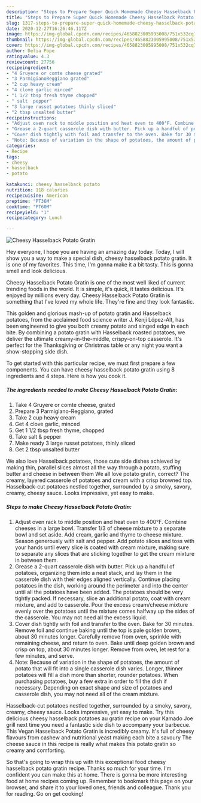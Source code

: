 ```yaml
---
description: "Steps to Prepare Super Quick Homemade Cheesy Hasselback Potato Gratin"
title: "Steps to Prepare Super Quick Homemade Cheesy Hasselback Potato Gratin"
slug: 1317-steps-to-prepare-super-quick-homemade-cheesy-hasselback-potato-gratin
date: 2020-12-27T16:26:46.117Z
image: https://img-global.cpcdn.com/recipes/4658823005995008/751x532cq70/cheesy-hasselback-potato-gratin-recipe-main-photo.jpg
thumbnail: https://img-global.cpcdn.com/recipes/4658823005995008/751x532cq70/cheesy-hasselback-potato-gratin-recipe-main-photo.jpg
cover: https://img-global.cpcdn.com/recipes/4658823005995008/751x532cq70/cheesy-hasselback-potato-gratin-recipe-main-photo.jpg
author: Delia Pope
ratingvalue: 4.3
reviewcount: 27756
recipeingredient:
- "4 Gruyere or comte cheese grated"
- "3 ParmigianoReggiano grated"
- "2 cup heavy cream"
- "4 clove garlic minced"
- "1 1/2 tbsp fresh thyme chopped"
- " salt  pepper"
- "3 large russet potatoes thinly sliced"
- "2 tbsp unsalted butter"
recipeinstructions:
- "Adjust oven rack to middle position and heat oven to 400°F. Combine cheeses in a large bowl. Transfer 1/3 of cheese mixture to a separate bowl and set aside. Add cream, garlic and thyme to cheese mixture. Season generously with salt and pepper. Add potato slices and toss with your hands until every slice is coated with cream mixture, making sure to separate any slices that are sticking together to get the cream mixture in between them."
- "Grease a 2-quart casserole dish with butter. Pick up a handful of potatoes, organizing them into a neat stack, and lay them in the casserole dish with their edges aligned vertically. Continue placing potatoes in the dish, working around the perimeter and into the center until all the potatoes have been added. The potatoes should be very tightly packed. If necessary, slice an additional potato, coat with cream mixture, and add to casserole. Pour the excess cream/cheese mixture evenly over the potatoes until the mixture comes halfway up the sides of the casserole. You may not need all the excess liquid."
- "Cover dish tightly with foil and transfer to the oven. Bake for 30 minutes. Remove foil and continue baking until the top is pale golden brown, about 30 minutes longer. Carefully remove from oven, sprinkle with remaining cheese, and return to oven. Bake until deep golden brown and crisp on top, about 30 minutes longer. Remove from oven, let rest for a few minutes, and serve."
- "Note: Because of variation in the shape of potatoes, the amount of potato that will fit into a single casserole dish varies. Longer, thinner potatoes will fill a dish more than shorter, rounder potatoes. When purchasing potatoes, buy a few extra in order to fill the dish if necessary. Depending on exact shape and size of potatoes and casserole dish, you may not need all of the cream mixture."
categories:
- Recipe
tags:
- cheesy
- hasselback
- potato

katakunci: cheesy hasselback potato 
nutrition: 118 calories
recipecuisine: American
preptime: "PT36M"
cooktime: "PT60M"
recipeyield: "1"
recipecategory: Lunch

---
```



![Cheesy Hasselback Potato Gratin](https://img-global.cpcdn.com/recipes/4658823005995008/751x532cq70/cheesy-hasselback-potato-gratin-recipe-main-photo.jpg)

Hey everyone, I hope you are having an amazing day today. Today, I will show you a way to make a special dish, cheesy hasselback potato gratin. It is one of my favorites. This time, I'm gonna make it a bit tasty. This is gonna smell and look delicious.

Cheesy Hasselback Potato Gratin is one of the most well liked of current trending foods in the world. It is simple, it's quick, it tastes delicious. It's enjoyed by millions every day. Cheesy Hasselback Potato Gratin is something that I've loved my whole life. They're fine and they look fantastic.

This golden and glorious mash-up of potato gratin and Hasselback potatoes, from the acclaimed food science writer J. Kenji López-Alt, has been engineered to give you both creamy potato and singed edge in each bite. By combining a potato gratin with Hasselback roasted potatoes, we deliver the ultimate creamy-in-the-middle, crispy-on-top casserole. It&#39;s perfect for the Thanksgiving or Christmas table or any night you want a show-stopping side dish.


To get started with this particular recipe, we must first prepare a few components. You can have cheesy hasselback potato gratin using 8 ingredients and 4 steps. Here is how you cook it.

<!--inarticleads1-->

##### The ingredients needed to make Cheesy Hasselback Potato Gratin:

1. Take 4 Gruyere or comte cheese, grated
1. Prepare 3 Parmigiano-Reggiano, grated
1. Take 2 cup heavy cream
1. Get 4 clove garlic, minced
1. Get 1 1/2 tbsp fresh thyme, chopped
1. Take  salt &amp; pepper
1. Make ready 3 large russet potatoes, thinly sliced
1. Get 2 tbsp unsalted butter


We also love Hasselback potatoes, those cute side dishes achieved by making thin, parallel slices almost all the way through a potato, stuffing butter and cheese in between them We all love potato gratin, correct? The creamy, layered casserole of potatoes and cream with a crisp browned top. Hasselback-cut potatoes nestled together, surrounded by a smoky, savory, creamy, cheesy sauce. Looks impressive, yet easy to make. 

<!--inarticleads2-->

##### Steps to make Cheesy Hasselback Potato Gratin:

1. Adjust oven rack to middle position and heat oven to 400°F. Combine cheeses in a large bowl. Transfer 1/3 of cheese mixture to a separate bowl and set aside. Add cream, garlic and thyme to cheese mixture. Season generously with salt and pepper. Add potato slices and toss with your hands until every slice is coated with cream mixture, making sure to separate any slices that are sticking together to get the cream mixture in between them.
1. Grease a 2-quart casserole dish with butter. Pick up a handful of potatoes, organizing them into a neat stack, and lay them in the casserole dish with their edges aligned vertically. Continue placing potatoes in the dish, working around the perimeter and into the center until all the potatoes have been added. The potatoes should be very tightly packed. If necessary, slice an additional potato, coat with cream mixture, and add to casserole. Pour the excess cream/cheese mixture evenly over the potatoes until the mixture comes halfway up the sides of the casserole. You may not need all the excess liquid.
1. Cover dish tightly with foil and transfer to the oven. Bake for 30 minutes. Remove foil and continue baking until the top is pale golden brown, about 30 minutes longer. Carefully remove from oven, sprinkle with remaining cheese, and return to oven. Bake until deep golden brown and crisp on top, about 30 minutes longer. Remove from oven, let rest for a few minutes, and serve.
1. Note: Because of variation in the shape of potatoes, the amount of potato that will fit into a single casserole dish varies. Longer, thinner potatoes will fill a dish more than shorter, rounder potatoes. When purchasing potatoes, buy a few extra in order to fill the dish if necessary. Depending on exact shape and size of potatoes and casserole dish, you may not need all of the cream mixture.


Hasselback-cut potatoes nestled together, surrounded by a smoky, savory, creamy, cheesy sauce. Looks impressive, yet easy to make. Try this delicious cheesy hasselback potatoes au gratin recipe on your Kamado Joe grill next time you need a fantastic side dish to accompany your barbecue. This Vegan Hasselback Potato Gratin is incredibly creamy. It&#39;s full of cheesy flavours from cashew and nutritional yeast making each bite a savoury The cheese sauce in this recipe is really what makes this potato gratin so creamy and comforting. 

So that's going to wrap this up with this exceptional food cheesy hasselback potato gratin recipe. Thanks so much for your time. I'm confident you can make this at home. There is gonna be more interesting food at home recipes coming up. Remember to bookmark this page on your browser, and share it to your loved ones, friends and colleague. Thank you for reading. Go on get cooking!
